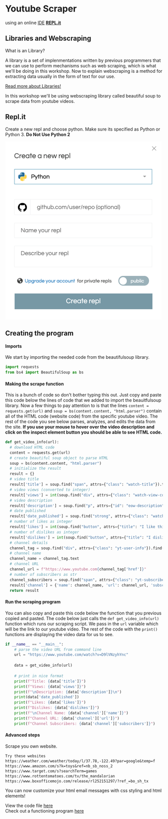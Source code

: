 # Youtube Scraper

using an online [IDE](https://en.wikipedia.org/wiki/Integrated_development_environment) **[REPL.it](https://repl.it)**

## Libraries and Webscraping

What is an Library?  

A library is a set of implenmentations written by previous programmers that we can use to perform mechanisms such as web scraping, which is what we'll be doing in this workshop. Now to explain webscraping is a method for extracting data usually in the form of text for our use. 

[Read more about Libraries!](https://en.wikipedia.org/wiki/Library_(computing))  

In this workshop we'll be using webscraping library called beautiful soup to scrape data from youtube videos.

## Repl.it

Create a new repl and choose python. Make sure its specified as Python or Python 3. **Do Not Use Python 2**

![repl it image](https://github.com/lowell-dev-club/python-text-game/blob/master/replit.png?raw=true)

## Creating the program

#### Imports

We start by importing the needed code from the beautifulsoup library.

```python
import requests
from bs4 import BeautifulSoup as bs
```

#### Making the scrape function

This is a bunch of code so don't bother typing this out. Just copy and paste this code below the lines of code that we added to import the beauitfulsoup library. Now a few things to pay attention to is that the lines ```content = requests.get(url)``` and ```soup = bs(content.content, "html.parser")``` contain all of the HTML code (website code) from the specific youtube video. The rest of the code you see below parses, analyzes, and edits the data from the site. **If you use your mouse to hover over the video description and click on the inspect element button you should be able to see HTML code.**


```python
def get_video_info(url):
  # download HTML code
  content = requests.get(url)
  # create beautiful soup object to parse HTML
  soup = bs(content.content, "html.parser")
  # initialize the result
  result = {}
  # video title
  result['title'] = soup.find("span", attrs={"class": "watch-title"}).text.strip()
  # video views (converted to integer)
  result['views'] = int(soup.find("div", attrs={"class": "watch-view-count"}).text[:-6].replace(",", ""))
  # video description
  result['description'] = soup.find("p", attrs={"id": "eow-description"}).text
  # date published
  result['date_published'] = soup.find("strong", attrs={"class": "watch-time-text"}).text
  # number of likes as integer
  result['likes'] = int(soup.find("button", attrs={"title": "I like this"}).text.replace(",", ""))
  # number of dislikes as integer
  result['dislikes'] = int(soup.find("button", attrs={"title": "I dislike this"}).text.replace(",", ""))
  # channel details
  channel_tag = soup.find("div", attrs={"class": "yt-user-info"}).find("a")
  # channel name
  channel_name = channel_tag.text
  # channel URL
  channel_url = f"https://www.youtube.com{channel_tag['href']}"
  # number of subscribers as str
  channel_subscribers = soup.find("span", attrs={"class": "yt-subscriber-count"}).text.strip()
  result['channel'] = {'name': channel_name, 'url': channel_url, 'subscribers': channel_subscribers}
  return result
```
#### Run the scraping program

You can also copy and paste this code below the function that you previous copied and pasted. The code below just calls the ```def get_video_info(url)``` function which runs our scraping script. We pass in the ```url``` variable which will be the link to our youtube video. The rest of the code with the ```print()``` functions are displaying the video data for us to see.  

```python
if __name__ == "__main__":
    # parse the video URL from command line
    url = "https://www.youtube.com/watch?v=D9lVNzyhYnc"
    
    data = get_video_info(url)

    # print in nice format
    print(f"Title: {data['title']}")
    print(f"Views: {data['views']}")
    print(f"\nDescription: {data['description']}\n")
    print(data['date_published'])
    print(f"Likes: {data['likes']}")
    print(f"Dislikes: {data['dislikes']}")
    print(f"\nChannel Name: {data['channel']['name']}")
    print(f"Channel URL: {data['channel']['url']}")
    print(f"Channel Subscribers: {data['channel']['subscribers']}")
```

#### Advanced steps

Scrape you own website.

```
Try these websites
https://weather.com/weather/today/l/37.78,-122.49?par=google&temp=f
https://www.amazon.com/s?k=toys&ref=nb_sb_noss_2
https://www.target.com/s?searchTerm=games
https://www.rottentomatoes.com/tv/the_mandalorian
https://www.boxofficemojo.com/release/rl252151297/?ref_=bo_sh_tx
```

You can now customize your html email messages with css styling and html elements!

View the code file [here](youtube_scrape.py)  
Check out a functioning program [here](https://repl.it/@calee14/Youtube-Scraper)
